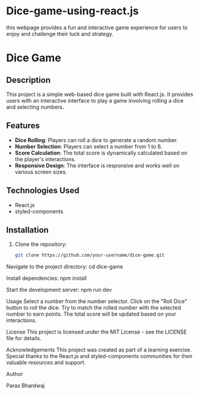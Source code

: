 # Dice-game-using-react.js
this webpage provides a fun and interactive game experience for users to enjoy and challenge their luck and strategy.

# Dice Game

## Description
This project is a simple web-based dice game built with React.js. It provides users with an interactive interface to play a game involving rolling a dice and selecting numbers.

## Features
- **Dice Rolling**: Players can roll a dice to generate a random number.
- **Number Selection**: Players can select a number from 1 to 6.
- **Score Calculation**: The total score is dynamically calculated based on the player's interactions.
- **Responsive Design**: The interface is responsive and works well on various screen sizes.

## Technologies Used
- React.js
- styled-components

## Installation
1. Clone the repository:
   ```bash
   git clone https://github.com/your-username/dice-game.git


Navigate to the project directory:
cd dice-game

Install dependencies:
npm install


Start the development server:
 npm run dev

 Usage
Select a number from the number selector.
Click on the "Roll Dice" button to roll the dice.
Try to match the rolled number with the selected number to earn points.
The total score will be updated based on your interactions.

License
This project is licensed under the MIT License - see the LICENSE file for details.

Acknowledgements
This project was created as part of a learning exercise.
Special thanks to the React.js and styled-components communities for their valuable resources and support.


Author

Paras Bhardwaj

